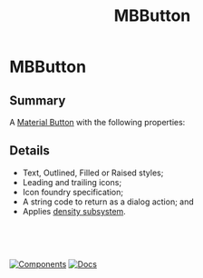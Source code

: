 ﻿---
uid: C.MBButton
title: MBButton
---
# MBButton

## Summary

A [Material Button](https://github.com/material-components/material-components-web/tree/v7.0.0/packages/mdc-button#buttons) with the following properties:

## Details

- Text, Outlined, Filled or Raised styles;
- Leading and trailing icons;
- Icon foundry specification;
- A string code to return as a dialog action; and
- Applies [density subsystem](xref:A.Density).

&nbsp;

&nbsp;

[![Components](https://img.shields.io/static/v1?label=Components&message=Core&color=blue)](xref:A.CoreComponents)
[![Docs](https://img.shields.io/static/v1?label=API%20Documentation&message=MBButton&color=brightgreen)](xref:Material.Blazor.MBButton)
